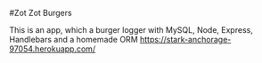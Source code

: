  #Zot Zot Burgers
 
 This is an app, which a burger logger with MySQL, Node, Express, Handlebars and a homemade ORM
 https://stark-anchorage-97054.herokuapp.com/
 
 
 

